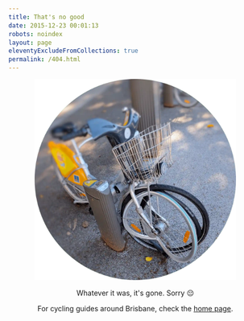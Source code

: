 ```yaml
---
title: That's no good
date: 2015-12-23 00:01:13
robots: noindex
layout: page
eleventyExcludeFromCollections: true
permalink: /404.html
---
```


<div style="text-align:center">
<img src="/images/broken-citycycle.webp" alt="An old docked bike hire bike with a warped and broken wheel" style="max-width:400px" />

<p>Whatever it was, it's gone. Sorry 😔</p>

<p>For cycling guides around Brisbane, check the <a href="/">home page</a>.</p>
